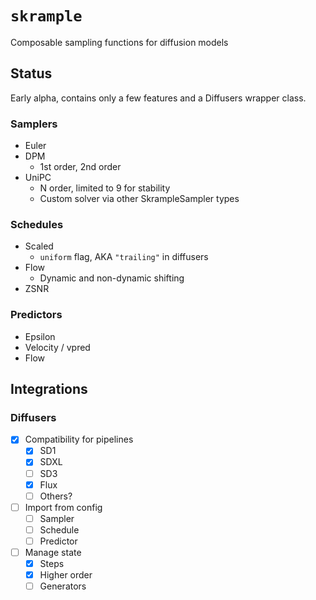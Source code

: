 # `skrample`
Composable sampling functions for diffusion models

## Status
Early alpha, contains only a few features and a Diffusers wrapper class.

### Samplers
- Euler
- DPM
  - 1st order, 2nd order
- UniPC
  - N order, limited to 9 for stability
  - Custom solver via other SkrampleSampler types

### Schedules
- Scaled
  - `uniform` flag, AKA `"trailing"` in diffusers
- Flow
  - Dynamic and non-dynamic shifting
- ZSNR

### Predictors
- Epsilon
- Velocity / vpred
- Flow

## Integrations
### Diffusers
- [X] Compatibility for pipelines
  - [X] SD1
  - [X] SDXL
  - [ ] SD3
  - [X] Flux
  - [ ] Others?
- [ ] Import from config
  - [ ] Sampler
  - [ ] Schedule
  - [ ] Predictor
- [ ] Manage state
  - [X] Steps
  - [X] Higher order
  - [ ] Generators
